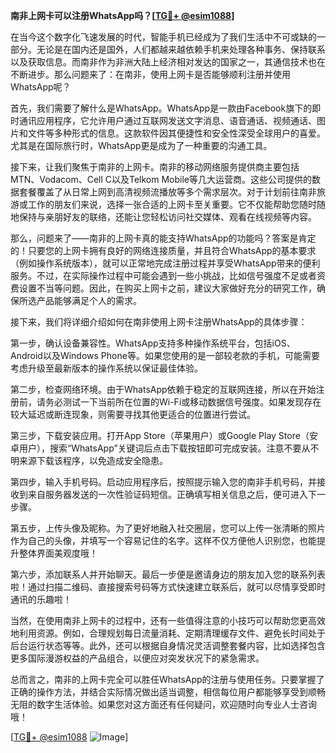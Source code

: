 **南非上网卡可以注册WhatsApp吗？[[TG💪+ @esim1088](https://t.me/s/esim1088)]**

在当今这个数字化飞速发展的时代，智能手机已经成为了我们生活中不可或缺的一部分。无论是在国内还是国外，人们都越来越依赖手机来处理各种事务、保持联系以及获取信息。而南非作为非洲大陆上经济相对发达的国家之一，其通信技术也在不断进步。那么问题来了：在南非，使用上网卡是否能够顺利注册并使用WhatsApp呢？

首先，我们需要了解什么是WhatsApp。WhatsApp是一款由Facebook旗下的即时通讯应用程序，它允许用户通过互联网发送文字消息、语音通话、视频通话、图片和文件等多种形式的信息。这款软件因其便捷性和安全性深受全球用户的喜爱。尤其是在国际旅行时，WhatsApp更是成为了一种重要的沟通工具。

接下来，让我们聚焦于南非的上网卡。南非的移动网络服务提供商主要包括MTN、Vodacom、Cell C以及Telkom Mobile等几大运营商。这些公司提供的数据套餐覆盖了从日常上网到高清视频流播放等多个需求层次。对于计划前往南非旅游或工作的朋友们来说，选择一张合适的上网卡至关重要。它不仅能帮助您随时随地保持与亲朋好友的联络，还能让您轻松访问社交媒体、观看在线视频等内容。

那么，问题来了——南非的上网卡真的能支持WhatsApp的功能吗？答案是肯定的！只要您的上网卡拥有良好的网络连接质量，并且符合WhatsApp的基本要求（例如操作系统版本），就可以正常地完成注册过程并享受WhatsApp带来的便利服务。不过，在实际操作过程中可能会遇到一些小挑战，比如信号强度不足或者资费设置不当等问题。因此，在购买上网卡之前，建议大家做好充分的研究工作，确保所选产品能够满足个人的需求。

接下来，我们将详细介绍如何在南非使用上网卡注册WhatsApp的具体步骤：

第一步，确认设备兼容性。WhatsApp支持多种操作系统平台，包括iOS、Android以及Windows Phone等。如果您使用的是一部较老款的手机，可能需要考虑升级至最新版本的操作系统以保证最佳体验。

第二步，检查网络环境。由于WhatsApp依赖于稳定的互联网连接，所以在开始注册前，请务必测试一下当前所在位置的Wi-Fi或移动数据信号强度。如果发现存在较大延迟或断连现象，则需要寻找其他更适合的位置进行尝试。

第三步，下载安装应用。打开App Store（苹果用户）或Google Play Store（安卓用户），搜索“WhatsApp”关键词后点击下载按钮即可完成安装。注意不要从不明来源下载该程序，以免造成安全隐患。

第四步，输入手机号码。启动应用程序后，按照提示输入您的南非手机号码，并接收到来自服务器发送的一次性验证码短信。正确填写相关信息之后，便可进入下一步骤。

第五步，上传头像及昵称。为了更好地融入社交圈层，您可以上传一张清晰的照片作为自己的头像，并填写一个容易记住的名字。这样不仅方便他人识别您，也能提升整体界面美观度哦！

第六步，添加联系人并开始聊天。最后一步便是邀请身边的朋友加入您的联系列表啦！通过扫描二维码、直接搜索号码等方式快速建立联系后，就可以尽情享受即时通讯的乐趣啦！

当然，在使用南非上网卡的过程中，还有一些值得注意的小技巧可以帮助您更高效地利用资源。例如，合理规划每日流量消耗、定期清理缓存文件、避免长时间处于后台运行状态等等。此外，还可以根据自身情况灵活调整套餐内容，比如选择包含更多国际漫游权益的产品组合，以便应对突发状况下的紧急需求。

总而言之，南非的上网卡完全可以胜任WhatsApp的注册与使用任务。只要掌握了正确的操作方法，并结合实际情况做出适当调整，相信每位用户都能够享受到顺畅无阻的数字生活体验。如果您对这方面还有任何疑问，欢迎随时向专业人士咨询哦！

[[TG💪+ @esim1088](https://t.me/s/esim1088) ![Image](https://i.postimg.cc/4NQfJmqS/Snipaste-2025-05-13-00-14-12.png)]